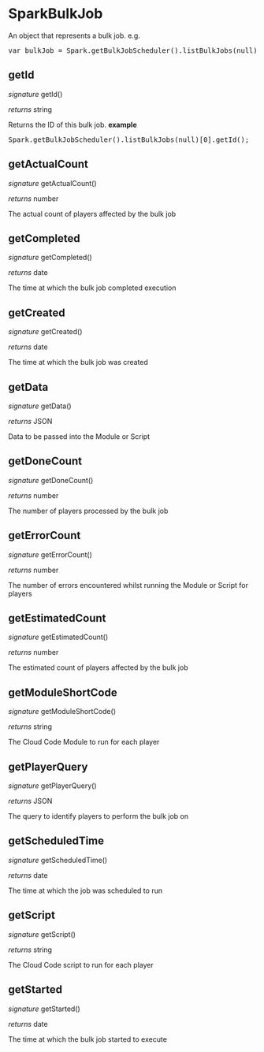 # SparkBulkJob

An object that represents a bulk job.
e.g.
<pre rel="highlighter" code-brush="js" contenteditable="false">var bulkJob = Spark.getBulkJobScheduler().listBulkJobs(null)[0];</pre>

## getId
_signature_ getId()</p>
_returns_ string</p>

Returns the ID of this bulk job.
<b>example</b>
<pre rel="highlighter" code-brush="js" contenteditable="false">Spark.getBulkJobScheduler().listBulkJobs(null)[0].getId();</pre>
## getActualCount
_signature_ getActualCount()</p>
_returns_ number</p>

The actual count of players affected by the bulk job
## getCompleted
_signature_ getCompleted()</p>
_returns_ date</p>

The time at which the bulk job completed execution
## getCreated
_signature_ getCreated()</p>
_returns_ date</p>

The time at which the bulk job was created
## getData
_signature_ getData()</p>
_returns_ JSON</p>

Data to be passed into the Module or Script
## getDoneCount
_signature_ getDoneCount()</p>
_returns_ number</p>

The number of players processed by the bulk job
## getErrorCount
_signature_ getErrorCount()</p>
_returns_ number</p>

The number of errors encountered whilst running the Module or Script for players
## getEstimatedCount
_signature_ getEstimatedCount()</p>
_returns_ number</p>

The estimated count of players affected by the bulk job
## getModuleShortCode
_signature_ getModuleShortCode()</p>
_returns_ string</p>

The Cloud Code Module to run for each player
## getPlayerQuery
_signature_ getPlayerQuery()</p>
_returns_ JSON</p>

The query to identify players to perform the bulk job on
## getScheduledTime
_signature_ getScheduledTime()</p>
_returns_ date</p>

The time at which the job was scheduled to run
## getScript
_signature_ getScript()</p>
_returns_ string</p>

The Cloud Code script to run for each player
## getStarted
_signature_ getStarted()</p>
_returns_ date</p>

The time at which the bulk job started to execute
